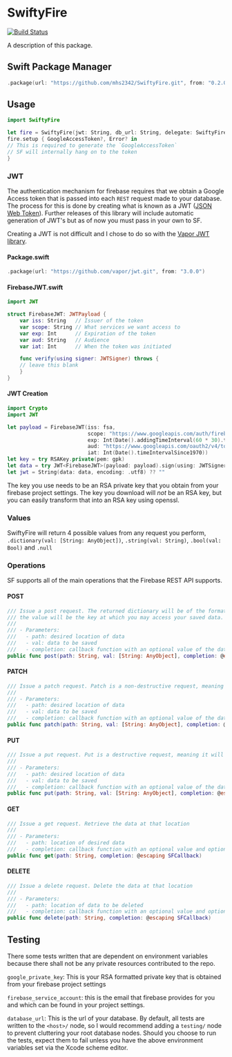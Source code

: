 # SwiftyFire
[![Build Status](https://travis-ci.com/mhs2342/SwiftyFire.svg?branch=master)](https://travis-ci.com/mhs2342/SwiftyFire)

A description of this package.

## Swift Package Manager 
```swift
.package(url: "https://github.com/mhs2342/SwiftyFire.git", from: "0.2.0"),

```

## Usage
```swift
import SwiftyFire

let fire = SwiftyFire(jwt: String, db_url: String, delegate: SwiftyFireDelegate)
fire.setup { GoogleAccessToken?, Error? in 
// This is required to generate the `GoogleAccessToken` 
// SF will internally hang on to the token
}
```

### JWT
The authentication mechanism for firebase requires that we obtain a Google Access token that is passed into each `REST` request made to your database. The process for this is done by creating what is known as a JWT ([JSON Web Token](https://www.jwt.io)). Further releases of this library will include automatic generation of JWT's but as of now you must pass in your own to SF. 

Creating a JWT is not difficult and I chose to do so with the [Vapor JWT library](https://github.com/vapor/jwt).

#### Package.swift
```swift
.package(url: "https://github.com/vapor/jwt.git", from: "3.0.0")
```

#### FirebaseJWT.swift
```swift
import JWT

struct FirebaseJWT: JWTPayload {
    var iss: String   // Issuer of the token
    var scope: String // What services we want access to
    var exp: Int      // Expiration of the token
    var aud: String   // Audience
    var iat: Int      // When the token was initiated 

    func verify(using signer: JWTSigner) throws {
	// leave this blank
    }
}
```

#### JWT Creation
```swift
import Crypto
import JWT

let payload = FirebaseJWT(iss: fsa,
                          scope: "https://www.googleapis.com/auth/firebase.database https://www.googleapis.com/auth/userinfo.email",
                          exp: Int(Date().addingTimeInterval(60 * 30).timeIntervalSince1970),
                          aud: "https://www.googleapis.com/oauth2/v4/token",
                          iat: Int(Date().timeIntervalSince1970))
let key = try RSAKey.private(pem: gpk)
let data = try JWT<FirebaseJWT>(payload: payload).sign(using: JWTSigner.rs256(key: key))
let jwt = String(data: data, encoding: .utf8) ?? ""
```
The key you use needs to be an RSA private key that you obtain from your firebase project settings. The key you download will *not* be an RSA key, but you can easily transform that into an RSA key using openssl.

### Values
SwiftyFire will return 4 possible values from any request you perform, `.dictionary(val: [String: AnyObject])`, `.string(val: String)`, `.bool(val: Bool)` and `.null`

### Operations
SF supports all of the main operations that the Firebase REST API supports. 
#### POST
```swift
/// Issue a post request. The returned dictionary will be of the format { "name": <auto generated id> }.
/// the value will be the key at which you may access your saved data. i.e. /path/to/<auto generated id>
///
/// - Parameters:
///   - path: desired location of data
///   - val: data to be saved
///   - completion: callback function with an optional value of the data just saved and optional error
public func post(path: String, val: [String: AnyObject], completion: @escaping SFCallback)
```
#### PATCH
```swift
/// Issue a patch request. Patch is a non-destructive request, meaning it will not overwrite that node with your data.
///
/// - Parameters:
///   - path: desired location of data
///   - val: data to be saved
///   - completion: callback function with an optional value of the data just saved and optional error
public func patch(path: String, val: [String: AnyObject], completion: @escaping SFCallback)
```
#### PUT
```swift
/// Issue a put request. Put is a destructive request, meaning it will overwrite that node with your data.
///
/// - Parameters:
///   - path: desired location of data
///   - val: data to be saved
///   - completion: callback function with an optional value of the data just saved and optional error
public func put(path: String, val: [String: AnyObject], completion: @escaping SFCallback)
```
#### GET
```swift
/// Issue a get request. Retrieve the data at that location
///
/// - Parameters:
///   - path: location of desired data
///   - completion: callback function with an optional value and optional error
public func get(path: String, completion: @escaping SFCallback)
```
#### DELETE
```swift
/// Issue a delete request. Delete the data at that location
///
/// - Parameters:
///   - path: location of data to be deleted
///   - completion: callback function with an optional value and optional error
public func delete(path: String, completion: @escaping SFCallback)
```

## Testing
There some tests written that are dependent on environment variables because there shall not be any private resources contributed to the repo. 

`google_private_key`: This is your RSA formatted private key that is obtained from your firebase project settings

`firebase_service_account`: this is the email that firebase provides for you and which can be found in your project settings.

`database_url`: This is the url of your database. By default, all tests are written to the `<host>/` node, so I would recommend adding a `testing/` node to prevent cluttering your root database nodes.
	Should you choose to run the tests, expect them to fail unless you have the above environment variables set via the Xcode scheme editor.
